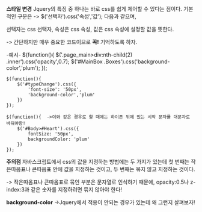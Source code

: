 **스타일 변경**
Jquery의 특징 중 하나는 바로 css를 쉽게 제어할 수 있다는 점이다.
기본적인 구문은
-> $('선택자').css('속성','값');
다음과 같으며,

선택자는 css 선택자,
속성은 css 속성,
값은 css 속성에 설정할 값을 뜻한다.

-> 간단하지만 매우 중요한 코드이므로 **꼭!** 기억하도록 하자.

-예시-
    $(function(){
        $('.page_main>div:nth-child(2) .inner').css('opacity',0.7);
        $('#MainBox .Boxes').css('background-color','plum');
    });

    $(function(){
        $('#typeChange').css({
            'font-size': '50px',
            'background-color','plum'
        })
    });

    $(function(){  ->이와 같은 경우로 할 때에는 하이픈 뒤에 있는 시작 문자를 대문자로 바꿔야함!
        $('#Body>#Heart').css({
            fontSize: '50px',
            backgroundColor: 'plum'
        })
    });


**주의점**
자바스크립트에서 css의 값을 지정하는 방법에는 두 가지가 있는데
첫 번째는 작은따옴표나 큰따옴표 안에 값을 지정하는 것이고,
두 번째는 묶지 않고 지정하는 것이다.

-> 작은따옴표나 큰따옴표로 묶인 부분은 문자열로 인식하기 때문에,
opacity:0.5나 z-index:3과 같은 숫자를 지정하려면 묶지 않아야 한다!

**background-color**
->Jquery에서 적용이 안되는 경우가 있는데 왜 그런지 살펴보자!